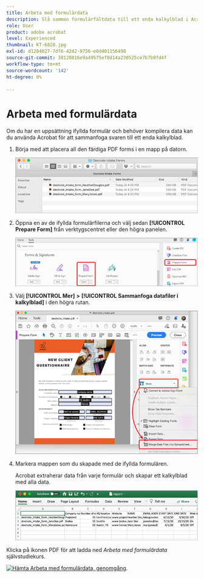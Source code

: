 ```yaml
---
title: Arbeta med formulärdata
description: Slå samman formulärfältdata till ett enda kalkylblad i Acrobat DC
role: User
product: adobe acrobat
level: Experienced
thumbnail: KT-6828.jpg
exl-id: d1284027-7df6-4242-9756-e0d401156498
source-git-commit: 38120816e9a49575ef0d14a230525ce7b7b9fd4f
workflow-type: tm+mt
source-wordcount: '142'
ht-degree: 0%

---
```


# Arbeta med formulärdata

Om du har en uppsättning ifyllda formulär och behöver kompilera data kan du använda Acrobat för att sammanfoga svaren till ett enda kalkylblad.

1. Börja med att placera all den färdiga PDF forms i en mapp på datorn.

   ![Formulärdata, steg 1](../assets/FormData_1.png)

1. Öppna en av de ifyllda formulärfilerna och välj sedan **[!UICONTROL Prepare Form]** från verktygscentret eller den högra panelen.

   ![Formulärdata, steg 2](../assets/FormData_2.png)

1. Välj **[!UICONTROL Mer]** **>** **[!UICONTROL Sammanfoga datafiler i kalkylblad]** i den högra rutan.

   ![Formulärdata, steg 3](../assets/FormData_3.png)

1. Markera mappen som du skapade med de ifyllda formulären.

   Acrobat extraherar data från varje formulär och skapar ett kalkylblad med alla data.

   ![Formulärdata, steg 4](../assets/FormData_4.png)


Klicka på ikonen PDF för att ladda ned *Arbeta med formulärdata* självstudiekurs.

[![Hämta Arbeta med formulärdata, genomgång](../assets/acrobat_PDF_96.png)](../assets/AcrobatDCFormData.pdf).
